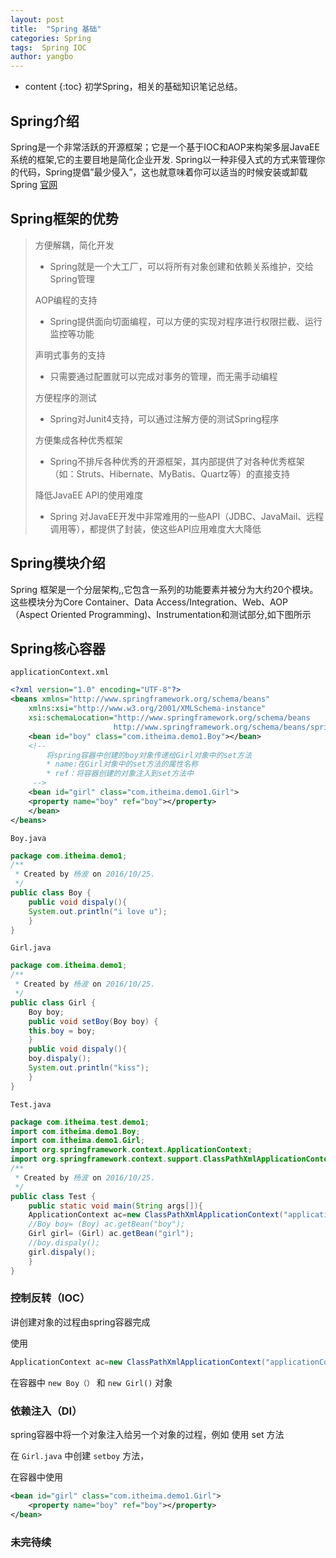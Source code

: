 ```yaml
---
layout: post
title:  "Spring 基础"
categories: Spring
tags:  Spring IOC
author: yangbo
---
```


* content
{:toc}
初学Spring，相关的基础知识笔记总结。




## Spring介绍

Spring是一个非常活跃的开源框架；它是一个基于IOC和AOP来构架多层JavaEE系统的框架,它的主要目地是简化企业开发.
  Spring以一种非侵入式的方式来管理你的代码，Spring提倡”最少侵入”，这也就意味着你可以适当的时候安装或卸载Spring
  [官网](http://www.springsource.org/)

## Spring框架的优势

> 方便解耦，简化开发
>
> * Spring就是一个大工厂，可以将所有对象创建和依赖关系维护，交给Spring管理
>
> AOP编程的支持
>
> * Spring提供面向切面编程，可以方便的实现对程序进行权限拦截、运行监控等功能
>
> 声明式事务的支持
>
> * 只需要通过配置就可以完成对事务的管理，而无需手动编程
>
> 方便程序的测试
>
> * Spring对Junit4支持，可以通过注解方便的测试Spring程序
>
> 方便集成各种优秀框架
>
> * Spring不排斥各种优秀的开源框架，其内部提供了对各种优秀框架（如：Struts、Hibernate、MyBatis、Quartz等）的直接支持
>
> 降低JavaEE API的使用难度
>
> * Spring 对JavaEE开发中非常难用的一些API（JDBC、JavaMail、远程调用等），都提供了封装，使这些API应用难度大大降低


## Spring模块介绍

Spring 框架是一个分层架构,,它包含一系列的功能要素并被分为大约20个模块。这些模块分为Core Container、Data Access/Integration、Web、AOP（Aspect Oriented Programming)、Instrumentation和测试部分,如下图所示

## Spring核心容器

`applicationContext.xml`

```xml
<?xml version="1.0" encoding="UTF-8"?>
<beans xmlns="http://www.springframework.org/schema/beans"
	xmlns:xsi="http://www.w3.org/2001/XMLSchema-instance"
	xsi:schemaLocation="http://www.springframework.org/schema/beans
       				   http://www.springframework.org/schema/beans/spring-beans-3.2.xsd">
	<bean id="boy" class="com.itheima.demo1.Boy"></bean>
	<!--
		将spring容器中创建的boy对象传递给Girl对象中的set方法
	    * name:在Girl对象中的set方法的属性名称
	    * ref：将容器创建的对象注入到set方法中
	 -->
	<bean id="girl" class="com.itheima.demo1.Girl">
	<property name="boy" ref="boy"></property>
	</bean>
</beans>
```

`Boy.java`

```java
package com.itheima.demo1;
/**
 * Created by 杨波 on 2016/10/25.
 */
public class Boy {
    public void dispaly(){
	System.out.println("i love u");
    }
}
```

`Girl.java`

```java
package com.itheima.demo1;
/**
 * Created by 杨波 on 2016/10/25.
 */
public class Girl {
    Boy boy;
    public void setBoy(Boy boy) {
	this.boy = boy;
    }
    public void dispaly(){
	boy.dispaly();
	System.out.println("kiss");
    }
}
```

`Test.java`

```java
package com.itheima.test.demo1;
import com.itheima.demo1.Boy;
import com.itheima.demo1.Girl;
import org.springframework.context.ApplicationContext;
import org.springframework.context.support.ClassPathXmlApplicationContext;
/**
 * Created by 杨波 on 2016/10/25.
 */
public class Test {
    public static void main(String args[]){
	ApplicationContext ac=new ClassPathXmlApplicationContext("applicationContext.xml");
	//Boy boy= (Boy) ac.getBean("boy");
	Girl girl= (Girl) ac.getBean("girl");
	//boy.dispaly();
	girl.dispaly();
    }
}
```

### 控制反转（IOC）
讲创建对象的过程由spring容器完成

使用 
```java
ApplicationContext ac=new ClassPathXmlApplicationContext("applicationContext.xml");
```
在容器中 `new Boy（）`  和 `new Girl()` 对象

### 依赖注入（DI）
spring容器中将一个对象注入给另一个对象的过程，例如 使用 set 方法

在 `Girl.java` 中创建 `setboy` 方法，

在容器中使用  

```xml
<bean id="girl" class="com.itheima.demo1.Girl">
	<property name="boy" ref="boy"></property>
</bean>
```
### 未完待续